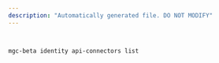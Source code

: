 ```yaml
---
description: "Automatically generated file. DO NOT MODIFY"
---
```


```bash


mgc-beta identity api-connectors list

```